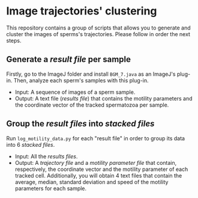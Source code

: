 # Image trajectories' clustering

This repository contains a group of scripts that allows you to generate and cluster the images of sperms's trajectories. Please follow in order the next steps.

## Generate a *result file* per sample

Firstly, go to the ImageJ folder and install ```BGM_7.java``` as an ImageJ's plug-in. Then, analyze each sperm's samples with this plug-in.
- Input: A sequence of images of a sperm sample.
- Output: A text file (*results file*) that contains the motility parameters and the coordinate vector of the tracked spermatozoa per sample. 

## Group the *result files* into *stacked files*

Run ```log_motility_data.py``` for each "result file"  in order to group its data into 6 *stacked files*.
- Input: All the *results files*.
- Output: A *trajectory file* and a *motility parameter file* that contain, respectively, the coordinate vector and the motility parameter of each tracked cell. Additionally, you will obtain 4 text files that contain the average, median, standard deviation and speed of the motility parameters for each sample.

## 
